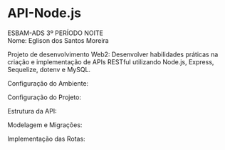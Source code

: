 # API-Node.js
ESBAM-ADS 3º PERÍODO NOITE   
Nome: Eglison dos Santos Moreira

Projeto de desenvolvimento Web2: Desenvolver habilidades práticas na criação e 
implementação de APIs RESTful utilizando Node.js, Express, Sequelize, dotenv e MySQL.

Configuração do Ambiente:

Configuração do Projeto:

Estrutura da API:

Modelagem e Migrações:

Implementação das Rotas:

